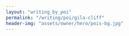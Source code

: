 ```yaml
---
layout: "writing_by_poi"
permalink: "/writing/poi/gila-cliff"
header-img: "assets/owner/hero/pois-bg.jpg"
---
```

